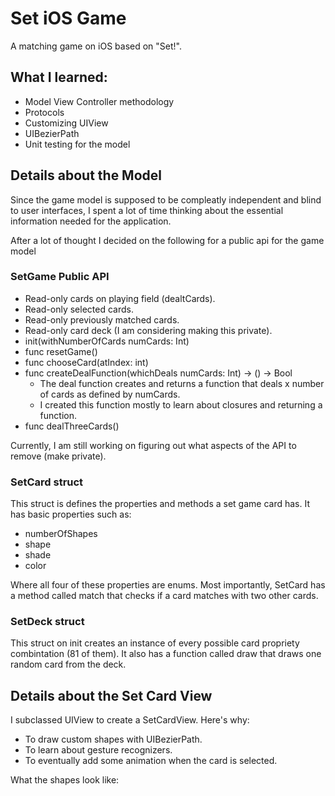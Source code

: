 # Set iOS Game
A matching game on iOS based on "Set!".

## What I learned:
- Model View Controller methodology
- Protocols
- Customizing UIView
- UIBezierPath
- Unit testing for the model

## Details about the Model
Since the game model is supposed to be compleatly independent and blind to user interfaces, I spent a lot of time thinking about the essential information needed for the application.

After a lot of thought I decided on the following for a public api for the game model

### SetGame Public API
- Read-only cards on playing field (dealtCards).
- Read-only selected cards.
- Read-only previously matched cards.
- Read-only card deck (I am considering making this private).
- init(withNumberOfCards numCards: Int)
- func resetGame()
- func chooseCard(atIndex: int)
- func createDealFunction(whichDeals numCards: Int) -> () -> Bool
  - The deal function creates and returns a function that deals x number of cards as defined by numCards.
  - I created this function mostly to learn about closures and returning a function.
- func dealThreeCards()

Currently, I am still working on figuring out what aspects of the API to remove (make private).

### SetCard struct
This struct is defines the properties and methods a set game card has. 
It has basic properties such as:
- numberOfShapes
- shape
- shade
- color

Where all four of these properties are enums.
Most importantly, SetCard has a method called match that checks if a card matches with two other cards.

### SetDeck struct
This struct on init creates an instance of every possible card propriety combintation (81 of them).
It also has a function called draw that draws one random card from the deck.

## Details about the Set Card View
I subclassed UIView to create a SetCardView.
Here's why:
- To draw custom shapes with UIBezierPath.
- To learn about gesture recognizers.
- To eventually add some animation when the card is selected.

What the shapes look like:
